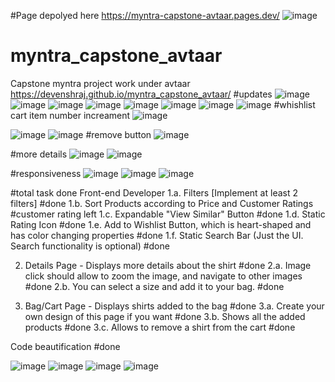 #Page depolyed here
https://myntra-capstone-avtaar.pages.dev/
![image](https://user-images.githubusercontent.com/69020033/162993334-ae7bd338-105d-4940-b75b-daa0b7595eaf.png)


# myntra_capstone_avtaar
Capstone myntra project work under avtaar
https://devenshraj.github.io/myntra_capstone_avtaar/
#updates
![image](https://user-images.githubusercontent.com/69020033/161839248-55d16b36-aba2-4656-88be-af86703db07c.png)
![image](https://user-images.githubusercontent.com/69020033/161839301-1f3ef633-a21d-4f3c-a1a0-c27c66c57b50.png)
![image](https://user-images.githubusercontent.com/69020033/161839408-9e79a583-30e4-4340-ad14-fb75f9d39815.png)
![image](https://user-images.githubusercontent.com/69020033/161839511-399969eb-0b21-4719-a8e5-dd3231cb0ea2.png)
![image](https://user-images.githubusercontent.com/69020033/161839536-cf4a54ef-a694-4ecc-8080-94a281b2dfa7.png)
![image](https://user-images.githubusercontent.com/69020033/161839663-362150b0-b835-4375-9f01-ec35a3ab5689.png)
![image](https://user-images.githubusercontent.com/69020033/161839753-08cbe95d-efad-440b-a3ac-fb534d1bd2c3.png)
![image](https://user-images.githubusercontent.com/69020033/161839779-8b36849a-aada-451b-a348-6c446fabfaca.png)
#whishlist cart item number increament
![image](https://user-images.githubusercontent.com/69020033/161844621-391776f5-02eb-44b3-a44f-5a0a47369eac.png)


![image](https://user-images.githubusercontent.com/69020033/161839920-30e8cd24-b824-4e5c-905c-9d6aa9ede3c3.png)
![image](https://user-images.githubusercontent.com/69020033/161839949-61ee2cd6-b620-4ab2-b101-3ce404b1ff74.png)
#remove button
![image](https://user-images.githubusercontent.com/69020033/161840325-3f3f0c90-5b40-4657-8785-d5c0a5e7797b.png)

#more details
![image](https://user-images.githubusercontent.com/69020033/161840391-9c3e50cc-5534-4030-a0ae-8a4359eb978d.png)
![image](https://user-images.githubusercontent.com/69020033/161840413-6bba4339-c691-44e8-9557-e507c5fa94bc.png)

#responsiveness
![image](https://user-images.githubusercontent.com/69020033/161843119-bb8b7cd4-f6ff-4c6b-94a8-34f2287180d7.png)
![image](https://user-images.githubusercontent.com/69020033/161843211-5cd50d2a-bcbc-4f92-ac40-88546178a76f.png)
![image](https://user-images.githubusercontent.com/69020033/161843285-5c07d1a9-7ac2-4dd2-b49e-0b5ac67abc0f.png)



#total task done
Front-end Developer
1.a. Filters [Implement at least 2 filters]   #done
1.b. Sort Products according to Price and Customer Ratings                        #customer rating left
1.c. Expandable "View Similar" Button        #done
1.d. Static Rating Icon                    #done
1.e. Add to Wishlist Button, which is heart-shaped and has color changing properties      #done
1.f. Static Search Bar (Just the UI. Search functionality is optional)      #done

2. Details Page - Displays more details about the shirt     #done
2.a. Image click should allow to zoom the image, and navigate to other images    #done
2.b. You can select a size and add it to your bag.          #done

3. Bag/Cart Page - Displays shirts added to the bag      #done
3.a. Create your own design of this page if you want     #done
3.b. Shows all the added products                        #done
3.c. Allows to remove a shirt from the cart                #done

Code beautification                               #done





![image](https://user-images.githubusercontent.com/69020033/159128883-19580598-42ec-42c0-9cbf-695598874de1.png)
![image](https://user-images.githubusercontent.com/69020033/159128919-2b7a5429-c7a9-4073-a348-b543e78b32bd.png)
![image](https://user-images.githubusercontent.com/69020033/159128962-307565d9-1cb9-42fa-a5c3-6be9bcce6bc6.png)
![image](https://user-images.githubusercontent.com/69020033/159129029-fddd2c78-860a-4da1-8f2b-6e4254ef1bad.png)
